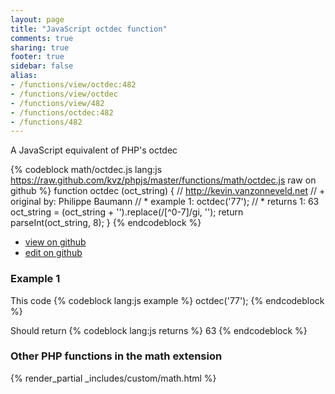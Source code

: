 ```yaml
---
layout: page
title: "JavaScript octdec function"
comments: true
sharing: true
footer: true
sidebar: false
alias:
- /functions/view/octdec:482
- /functions/view/octdec
- /functions/view/482
- /functions/octdec:482
- /functions/482
---
```

<!-- Generated by Rakefile:build -->
A JavaScript equivalent of PHP's octdec

{% codeblock math/octdec.js lang:js https://raw.github.com/kvz/phpjs/master/functions/math/octdec.js raw on github %}
function octdec (oct_string) {
  // http://kevin.vanzonneveld.net
  // +   original by: Philippe Baumann
  // *     example 1: octdec('77');
  // *     returns 1: 63
  oct_string = (oct_string + '').replace(/[^0-7]/gi, '');
  return parseInt(oct_string, 8);
}
{% endcodeblock %}

 - [view on github](https://github.com/kvz/phpjs/blob/master/functions/math/octdec.js)
 - [edit on github](https://github.com/kvz/phpjs/edit/master/functions/math/octdec.js)

### Example 1
This code
{% codeblock lang:js example %}
octdec('77');
{% endcodeblock %}

Should return
{% codeblock lang:js returns %}
63
{% endcodeblock %}


### Other PHP functions in the math extension
{% render_partial _includes/custom/math.html %}

